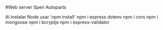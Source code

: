 #Web server Speri Autoparts

Al instalar Node usar 'npm install'
npm i express dotenv
npm i cors 
npm i mongoose
npm i bcryptjs
npm i express-validator